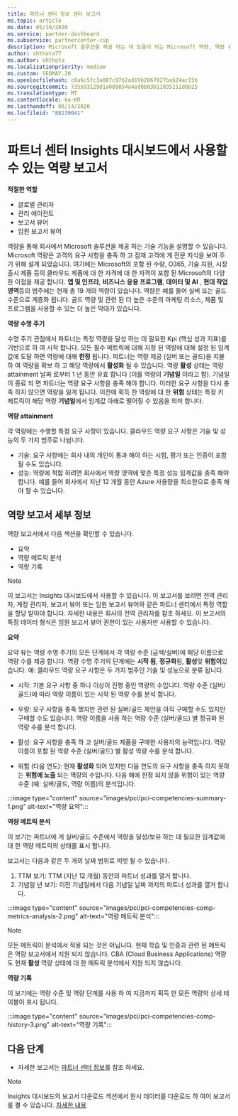 ```yaml
---
title: 파트너 센터 정보 센터 보고서
ms.topic: article
ms.date: 05/19/2020
ms.service: partner-dashboard
ms.subservice: partnercenter-csp
description: Microsoft 솔루션을 제공 하는 데 도움이 되는 Microsoft 역량, 역량 수준 및 제품을 개선할 수 있는 방법을 확인 하세요.
author: shthota77
ms.author: shthota
ms.localizationpriority: medium
ms.custom: SEOMAY.20
ms.openlocfilehash: c8a6c5fc3a087c97b2ad19b2067027bab24ac15b
ms.sourcegitcommit: 735593129d1a009854a4ed0b03b11035211dbb25
ms.translationtype: MT
ms.contentlocale: ko-KR
ms.lasthandoff: 08/14/2020
ms.locfileid: "88239041"
---
```

# <a name="competencies-report-available-from-the-partner-center-insights-dashboard"></a>파트너 센터 Insights 대시보드에서 사용할 수 있는 역량 보고서

**적절한 역할**
- 글로벌 관리자
- 관리 에이전트
- 보고서 뷰어
- 임원 보고서 뷰어

역량을 통해 회사에서 Microsoft 솔루션을 제공 하는 기술 기능을 설명할 수 있습니다. Microsoft 역량은 고객의 요구 사항을 충족 하 고 잠재 고객에 게 전문 지식을 보여 주기 위해 설계 되었습니다. 여기에는 Microsoft의 포함 된 수량, O365, 기술 지원, 시장 출시 제품 등의 클라우드 제품에 대 한 자격에 대 한 자격이 포함 된 Microsoft의 다양 한 이점을 제공 합니다. **앱 및 인프라**, **비즈니스 응용 프로그램**, **데이터 및 AI** , **현대 작업 영역**등의 범주에는 현재 총 19 개의 역량이 있습니다. 역량은 예를 들어 실버 또는 골드 수준으로 계층화 됩니다. 골드 역량 및 관련 된 더 높은 수준의 마케팅 리소스, 제품 및 프로그램을 사용할 수 있는 더 높은 막대가 있습니다.  

**역량 수명 주기**

수명 주기 관점에서 파트너는 특정 역량을 달성 하는 데 필요한 Kpi (핵심 성과 지표)를 기반으로 하 여 시작 합니다. 모든 필수 메트릭에 대해 지정 된 역량에 대해 설정 된 임계값에 도달 하면 역량에 대해 **한정** 됩니다. 파트너는 역량 제공 (실버 또는 골드)을 지불 하 여 역량을 확보 하 고 해당 역량에서 **활성화** 될 수 있습니다. 역량 **활성** 상태는 역량 attainment 날짜 로부터 1 년 동안 유효 합니다 (이를 역량의 **기념일** 이라고 함). 기념일이 종료 되 면 파트너는 역량 요구 사항을 충족 해야 합니다. 이러한 요구 사항을 다시 충족 하지 않으면 역량을 잃게 됩니다. 이전에 획득 한 역량에 대 한 **위험** 상태는 특정 키 메트릭이 해당 역량 **기념일**에서 임계값 아래로 떨어질 수 있음을 의미 합니다.

**역량 attainment**

각 역량에는 수행할 특정 요구 사항이 있습니다. 클라우드 역량 요구 사항은 기술 및 성능의 두 가지 범주로 나뉩니다.

- 기술: 요구 사항에는 회사 내의 개인이 통과 해야 하는 시험, 평가 또는 인증이 포함 될 수도 있습니다.
- 성능: 역량에 적합 하려면 회사에서 역량 영역에 맞춘 특정 성능 임계값을 충족 해야 합니다. 예를 들어 회사에서 지난 12 개월 동안 Azure 사용량을 최소한으로 충족 해야 할 수 있습니다.

## <a name="competencies-report-details"></a>역량 보고서 세부 정보

역량 보고서에서 다음 섹션을 확인할 수 있습니다.

- 요약
- 역량 메트릭 분석
- 역량 기록

 > [!NOTE]
 > 이 보고서는 Insights 대시보드에서 사용할 수 있습니다. 이 보고서를 보려면 전역 관리자, 계정 관리자, 보고서 뷰어 또는 임원 보고서 뷰어와 같은 파트너 센터에서 특정 역할을 할당 받아야 합니다. 자세한 내용은 회사의 전역 관리자를 참조 하세요. 이 보고서의 특정 데이터 형식은 임원 보고서 뷰어 권한이 있는 사용자만 사용할 수 있습니다.

**요약**

요약 뷰는 역량 수명 주기의 모든 단계에서 각 역량 수준 (금색/실버)에 해당 이름으로 역량 수를 제공 합니다. 역량 수명 주기의 단계에는 **시작 됨**, **정규화**됨, **활성**및 **위험이**있습니다. 예: 클라우드 역량 요구 사항은 두 가지 범주인 기술 및 성능으로 분류 됩니다.

- 시작: 기본 요구 사항 중 하나 이상이 진행 중인 역량의 수입니다.
역량 수준 (실버/골드)에 따라 역량 이름이 있는 시작 된 역량 수를 분석 합니다.

- 우량: 요구 사항을 충족 했지만 관련 된 실버/골드 제안을 아직 구매할 수도 있지만 구매할 수도 있습니다. 역량 이름을 사용 하는 역량 수준 (실버/골드) 별 정규화 된 역량 수를 분석 합니다.

- 활성: 요구 사항을 충족 하 고 실버/골드 제품을 구매한 사용자의 능력입니다. 역량 이름이 포함 된 역량 수준 (실버/골드) 별 활성 역량 수를 분석 합니다.

- 위험 (다음 연도): 현재 **활성화** 되어 있지만 다음 연도의 요구 사항을 충족 하지 못하는 **위험에 노출** 되는 역량의 수입니다.
다음 해에 한정 되지 않을 위험이 있는 역량 수준 (예: 실버/골드, 역량 이름)의 분석입니다.

:::image type="content" source="images/pci/pci-competencies-summary-1.png" alt-text="역량 요약":::

**역량 메트릭 분석**

이 보기는 파트너에 게 실버/골드 수준에서 역량을 달성/보유 하는 데 필요한 임계값에 대 한 역량 메트릭의 상태를 표시 합니다. 

보고서는 다음과 같은 두 개의 날짜 범위로 피벗 될 수 있습니다.

1. TTM 보기: TTM (지난 12 개월) 동안의 파트너 성과를 열거 합니다.
2. 기념일 년 보기: 이전 기념일에서 다음 기념일 날짜 까지의 파트너 성과를 열거 합니다.

:::image type="content" source="images/pci/pci-competencies-comp-metrics-analysis-2.png" alt-text="역량 메트릭 분석":::

> [!NOTE]
 > 모든 메트릭이 분석에서 적용 되는 것은 아닙니다. 현재 학습 및 인증과 관련 된 메트릭은 역량 보고서에서 지원 되지 않습니다. CBA (Cloud Business Applications) 역량도 현재 **활성** 역량 상태에 대 한 메트릭 분석에서 지원 되지 않습니다.

**역량 기록**

이 보기에는 역량 수준 및 역량 단계를 사용 하 여 지금까지 획득 한 모든 역량의 상세 테이블이 표시 됩니다.

:::image type="content" source="images/pci/pci-competencies-comp-history-3.png" alt-text="역량 기록":::

## <a name="next-steps"></a>다음 단계

- 자세한 보고서는 [파트너 센터 정보](partner-center-insights.md)를 참조 하세요.

>[!NOTE] 
> Insights 대시보드의 보고서 다운로드 섹션에서 원시 데이터를 다운로드 하 여이 보고서를 켤 수 있습니다. [자세한 내용](pci-download-reports.md) 
